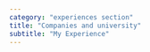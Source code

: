```yaml
---
category: "experiences section"
title: "Companies and university"
subtitle: "My Experience"
---
```

